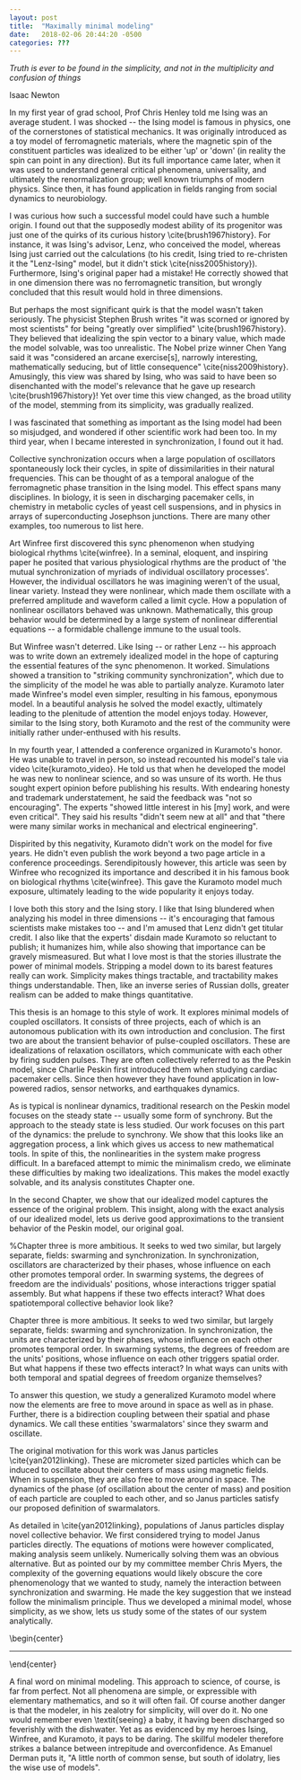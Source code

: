 ```yaml
---
layout: post
title:  "Maximally minimal modeling"
date:   2018-02-06 20:44:20 -0500
categories: ???
---
```





*Truth is ever to be found in the simplicity, and not in the multiplicity and confusion of things*

 Isaac Newton

In my first year of grad school, Prof Chris Henley told me Ising was an average student. I was shocked -- the Ising model is famous in physics, one of the cornerstones of statistical mechanics. It was originally introduced as a toy model of ferromagnetic materials, where the magnetic spin of the constituent particles was idealized to be either 'up' or 'down' (in reality the spin can point in any direction). But its full importance came later, when it was used to understand general critical phenomena, universality, and ultimately the renormalization group; well known triumphs of modern physics. Since then, it has found application in fields ranging from social dynamics to neurobiology.

I was curious how such a successful model could have such a humble origin. I found out that the supposedly modest ability of its progenitor was just one of the quirks of its curious history \cite{brush1967history}. For instance, it was Ising's advisor, Lenz, who conceived the model, whereas Ising just carried out the calculations (to his credit, Ising tried to re-christen it the "Lenz-Ising" model, but it didn't stick \cite{niss2005history}). Furthermore, Ising's original paper had a mistake! He correctly showed that in one dimension there was no ferromagnetic transition, but wrongly concluded that this result would hold in three dimensions. 

But perhaps the most significant quirk is that the model wasn't taken seriously. The physicist Stephen Brush writes "it was scorned or ignored by most scientists" for being "greatly over simplified" \cite{brush1967history}. They believed that idealizing the spin vector to a binary value, which made the model solvable, was too unrealistic. The Nobel prize winner Chen Yang said it was "considered an arcane exercise[s], narrowly interesting, mathematically seducing, but of little consequence" \cite{niss2009history}.  Amusingly, this view was shared by Ising, who was said to have been so disenchanted with the model's relevance that he gave up research \cite{brush1967history}! Yet over time this view changed, as the broad utility of the model, stemming from its simplicity, was gradually realized.

I was fascinated that something as important as the Ising model had been so misjudged, and wondered if other scientific work had been too. In my third year, when I became interested in synchronization, I found out it had.

Collective synchronization occurs when a large population of oscillators spontaneously lock their cycles, in spite of dissimilarities in their natural frequencies. This can be thought of as a temporal analogue of the ferromagnetic phase transition in the Ising model. This effect spans many disciplines. In biology, it is seen in discharging pacemaker cells, in chemistry in metabolic cycles of yeast cell suspensions, and in physics in arrays of superconducting Josephson junctions. There are many other examples, too numerous to list here.

Art Winfree first discovered this sync phenomenon when studying biological rhythms \cite{winfree}. In a seminal, eloquent, and inspiring paper he posited that various physiological rhythms are the product of 'the mutual synchronization of myriads of individual oscillatory processes'. However, the individual oscillators he was imagining weren't of the usual, linear variety. Instead they were nonlinear, which made them oscillate with a preferred amplitude and waveform called a limit cycle. How a population of nonlinear oscillators behaved was unknown. Mathematically, this group behavior would be determined by a large system of nonlinear differential equations -- a formidable challenge immune to the usual tools.

But Winfree wasn't deterred. Like Ising -- or rather Lenz -- his approach was to write down an extremely idealized model in the hope of capturing the essential features of the sync phenomenon. It worked. Simulations showed a transition to "striking community synchronization", which due to the simplicity of the model he was able to partially analyze. Kuramoto later made Winfree's model even simpler, resulting in his famous, eponymous model. In a beautiful analysis he solved the model exactly, ultimately leading to the plenitude of attention the model enjoys today. However, similar to the Ising story, both Kuramoto and the rest of the community were initially rather under-enthused with his results.

In my fourth year, I attended a conference organized in Kuramoto's honor. He was unable to travel in person, so instead recounted his model's tale via video \cite{kuramoto_video}. He told us that when he developed the model he was new to nonlinear science, and so was unsure of its worth. He thus sought expert opinion before publishing his results. With endearing honesty and trademark understatement, he said the feedback was "not so encouraging". The experts "showed little interest in his [my] work, and were even critical". They said his results "didn't seem new at all" and that "there were many similar works in mechanical and electrical engineering". 

Dispirited by this negativity, Kuramoto didn't work on the model for five years. He didn't even publish the work beyond a two page article in a conference proceedings. Serendipitously however, this article was seen by Winfree who recognized its importance and described it in his famous book on biological rhythms \cite{winfree}. This gave the Kuramoto model much exposure, ultimately leading to the wide popularity it enjoys today.

I love both this story and the Ising story. I like that Ising blundered when analyzing his model in three dimensions -- it's encouraging that famous scientists make mistakes too -- and I'm amused that Lenz didn't get titular credit. I also like that the experts' disdain made Kuramoto so reluctant to publish; it humanizes him, while also showing that importance can be gravely mismeasured. But what I love most is that the stories illustrate the power of minimal models. Stripping a model down to its barest features really can work. Simplicity makes things tractable, and tractability makes things understandable. Then, like an inverse series of Russian dolls, greater realism can be added to make things quantitative.

This thesis is an homage to this style of work. It explores minimal models of coupled oscillators. It consists of three projects, each of which is an autonomous publication with its own introduction and conclusion. The first two are about the transient behavior of pulse-coupled oscillators. These are idealizations of relaxation oscillators, which communicate with each other by firing sudden pulses. They are often collectively referred to as the Peskin model, since Charlie Peskin first introduced them when studying cardiac pacemaker cells. Since then however they have found application in low-powered radios, sensor networks, and earthquakes dynamics.

As is typical is nonlinear dynamics, traditional research on the Peskin model focuses on the steady state -- usually some form of synchrony. But the approach to the steady state is less studied. Our work focuses on this part of the dynamics: the prelude to synchrony. We show that this looks like an aggregation process, a link which gives us access to new mathematical tools. In spite of this, the nonlinearities in the system make progress difficult. In a barefaced attempt to mimic the minimalism credo, we eliminate these difficulties by making two idealizations. This makes the model exactly solvable, and its analysis constitutes Chapter one.

In the second Chapter, we show that our idealized model captures the essence of the original problem. This insight, along with the exact analysis of our idealized model, lets us derive good approximations to the transient behavior of the Peskin model, our original goal.


%Chapter three is more ambitious. It seeks to wed two similar, but largely separate, fields: swarming and synchronization. In synchronization, oscillators are characterized by their phases, whose influence on each other promotes temporal order. In swarming systems, the degrees of freedom are the individuals' positions, whose interactions trigger spatial assembly. But what happens if these two effects interact? What does spatiotemporal collective behavior look like?




Chapter three is more ambitious. It seeks to wed two similar, but largely separate, fields: swarming and synchronization. In synchronization, the units are characterized by their phases, whose influence on each other promotes temporal order. In swarming systems, the degrees of freedom are the units' positions, whose influence on each other triggers spatial order. But what happens if these two effects interact? In what ways can units with both temporal and spatial degrees of freedom organize themselves?


To answer this question, we study a generalized Kuramoto model where now the elements are free to move around in space as well as in phase. Further, there is a bidirection coupling between their spatial and phase dynamics. We call these entities 'swarmalators' since they swarm and oscillate.

The original motivation for this work was Janus particles \cite{yan2012linking}. These are micrometer sized particles which can be induced to oscillate about their centers of mass using magnetic fields. When in suspension, they are also free to move around in space. The dynamics of the phase (of oscillation about the center of mass) and position of each particle are coupled to each other, and so Janus particles satisfy our proposed definition of swarmalators. 


As detailed in \cite{yan2012linking}, populations of Janus particles display novel collective behavior.  We first considered trying to model Janus particles directly. The equations of motions were however complicated, making analysis seem unlikely. Numerically solving them was an obvious alternative. But as pointed our by my committee member Chris Myers, the complexity of the governing equations would likely obscure the core phenomenology that we wanted to study, namely the interaction between synchronization and swarming. He made the key suggestion that we instead follow the minimalism principle. Thus we developed a minimal model, whose simplicity, as we show, lets us study some of the states of our system analytically. 

\begin{center}
  * * *
  \end{center}

  A final word on minimal modeling. This approach to science, of course, is far from perfect. Not all phenomena are simple, or expressible with elementary mathematics, and so it will often fail. Of course another danger is that the modeler, in his zealotry for simplicity, will over do it. No one would remember even \textit{seeing} a baby, it having been discharged so feverishly with the dishwater. Yet as as evidenced by my heroes Ising, Winfree, and Kuramoto, it pays to be daring. The skillful modeler therefore strikes a balance between intrepitude and overconfidence. As Emanuel Derman puts it,  "A little north of common sense, but south of idolatry, lies the wise use of models".


